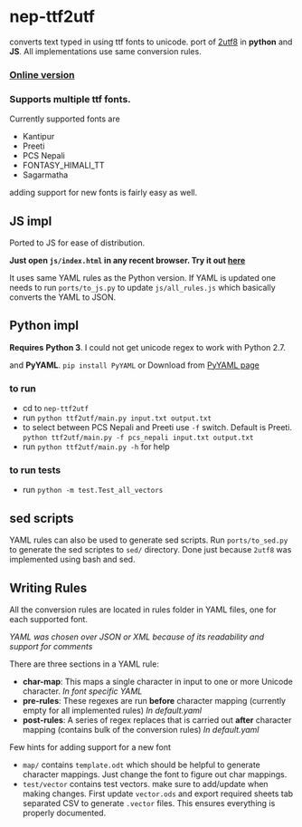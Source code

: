 nep-ttf2utf
===========

converts text typed in using ttf fonts to unicode. port of [2utf8](https://github.com/foss-np/2utf8) in **python** and **JS**. All implementations use same conversion rules. 

### [Online version](https://sapradhan.github.io/nep-ttf2utf/)

### Supports multiple ttf fonts. 
Currently supported fonts are 

- Kantipur
- Preeti 
- PCS Nepali
- FONTASY_HIMALI_TT
- Sagarmatha

adding support for new fonts is fairly easy as well.

## JS impl

Ported to JS for ease of distribution. 

**Just open `js/index.html` in any recent browser. Try it out [here](https://sapradhan.github.io/nep-ttf2utf/)**


It uses same YAML rules as the Python version. If YAML is updated one needs to run `ports/to_js.py` to update `js/all_rules.js` which basically converts the YAML to JSON.

## Python impl
**Requires**
**Python 3**. 
I could not get unicode regex to work with Python 2.7.

and **PyYAML**. `pip install PyYAML` or Download from [PyYAML page](http://pyyaml.org/wiki/PyYAML) 

### to run 

- cd to `nep-ttf2utf`
- run `python ttf2utf/main.py input.txt output.txt`
- to select between PCS Nepali and Preeti use `-f` switch. Default is Preeti. `python ttf2utf/main.py -f pcs_nepali input.txt output.txt`
- run `python ttf2utf/main.py -h` for help

### to run tests
- run `python -m test.Test_all_vectors`


## sed scripts

YAML rules can also be used to generate sed scripts. Run `ports/to_sed.py` to generate the sed scriptes to `sed/` directory. Done just because `2utf8` was implemented using bash and sed.

## Writing Rules

All the conversion rules are located in rules folder in YAML files, one for each supported font. 

*YAML was chosen over JSON or XML because of its readability and support for comments*

There are three sections in a YAML rule:

- **char-map**: This maps a single character in input to one or more Unicode character. *In font specific YAML*
- **pre-rules**: These regexes are run **before** character mapping (currently empty for all implemented rules) *In default.yaml*
- **post-rules**: A series of regex replaces that is carried out **after** character mapping (contains bulk of the conversion rules) *In default.yaml*

Few hints for adding support for a new font

- `map/` contains `template.odt` which should be helpful to generate character mappings. Just change the font to figure out char mappings.
- `test/vector` contains test vectors. make sure to add/update when making changes. First update `vector.ods` and export required sheets tab separated CSV to generate `.vector` files. This ensures everything is properly documented.
